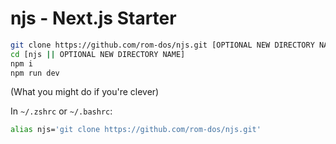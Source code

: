 # njs - Next.js Starter

```sh
git clone https://github.com/rom-dos/njs.git [OPTIONAL NEW DIRECTORY NAME]
cd [njs || OPTIONAL NEW DIRECTORY NAME]
npm i 
npm run dev
```

(What you might do if you're clever)

In `~/.zshrc` or `~/.bashrc`:
```sh
alias njs='git clone https://github.com/rom-dos/njs.git'
```
